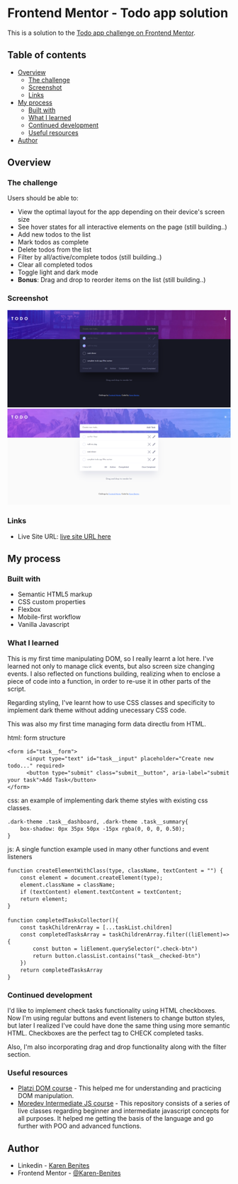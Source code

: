 # Frontend Mentor - Todo app solution

This is a solution to the [Todo app challenge on Frontend Mentor](https://www.frontendmentor.io/challenges/todo-app-Su1_KokOW).

## Table of contents

- [Overview](#overview)
  - [The challenge](#the-challenge)
  - [Screenshot](#screenshot)
  - [Links](#links)
- [My process](#my-process)
  - [Built with](#built-with)
  - [What I learned](#what-i-learned)
  - [Continued development](#continued-development)
  - [Useful resources](#useful-resources)
- [Author](#author)

## Overview

### The challenge

Users should be able to:

- View the optimal layout for the app depending on their device's screen size
- See hover states for all interactive elements on the page (still building..)
- Add new todos to the list
- Mark todos as complete
- Delete todos from the list
- Filter by all/active/complete todos (still building..)
- Clear all completed todos
- Toggle light and dark mode
- **Bonus**: Drag and drop to reorder items on the list (still building..)

### Screenshot

![screenshot dark](./assets/images/screenshot-dark.png)
![screenshot light](./assets/images/Screenshot-light.png)

### Links

<!-- - Solution URL: [Add solution URL here](https://your-solution-url.com) -->

- Live Site URL: [live site URL here](https://karen-benites.github.io/todo-app-main/)

## My process

### Built with

- Semantic HTML5 markup
- CSS custom properties
- Flexbox
- Mobile-first workflow
- Vanilla Javascript

### What I learned

This is my first time manipulating DOM, so I really learnt a lot here. I've learned not only to manage click events, but also screen size changing events. I also reflected on functions building, realizing when to enclose a piece of code into a function, in order to re-use it in other parts of the script.

Regarding styling, I've learnt how to use CSS classes and specificity to implement dark theme without adding unecessary CSS code.

This was also my first time managing form data directlu from HTML.

html: form structure

```html: form structure
<form id="task__form">
      <input type="text" id="task__input" placeholder="Create new todo..." required>
      <button type="submit" class="submit__button", aria-label="submit your task">Add Task</button>
</form>
```

css: an example of implementing dark theme styles with existing css classes.

```css: an example of implementing dark theme styles with existing css classes.
.dark-theme .task__dashboard, .dark-theme .task__summary{
    box-shadow: 0px 35px 50px -15px rgba(0, 0, 0, 0.50);
}
```

js: A single function example used in many other functions and event listeners

```js: A single function example used in many other functions and event listeners
function createElementWithClass(type, className, textContent = "") {
    const element = document.createElement(type);
    element.className = className;
    if (textContent) element.textContent = textContent;
    return element;
}

function completedTasksCollector(){
    const taskChildrenArray = [...taskList.children]
    const completedTasksArray = taskChildrenArray.filter((liElement)=>{
        const button = liElement.querySelector(".check-btn")
        return button.classList.contains("task__checked-btn")
    })
    return completedTasksArray
}
```

### Continued development

I'd like to implement check tasks functionality using HTML checkboxes. Now I'm using regular buttons and event listeners to change button styles, but later I realized I've could have done the same thing using more semantic HTML. Checkboxes are the perfect tag to CHECK completed tasks.

Also, I'm also incorporating drag and drop functionality along with the filter section.

### Useful resources

- [Platzi DOM course](https://platzi.com/cursos/document-object-model/) - This helped me for understanding and practicing DOM manipulation.
- [Moredev Intermediate JS course](https://github.com/mouredev/hello-javascript) - This repository consists of a series of live classes regarding beginner and intermediate javascript concepts for all purposes. It helped me getting the basis of the language and go further with POO and advanced functions.

## Author

- Linkedin - [Karen Benites](https://www.linkedin.com/in/karenlbenites/)
- Frontend Mentor - [@Karen-Benites](https://www.frontendmentor.io/profile/Karen-Benites)

